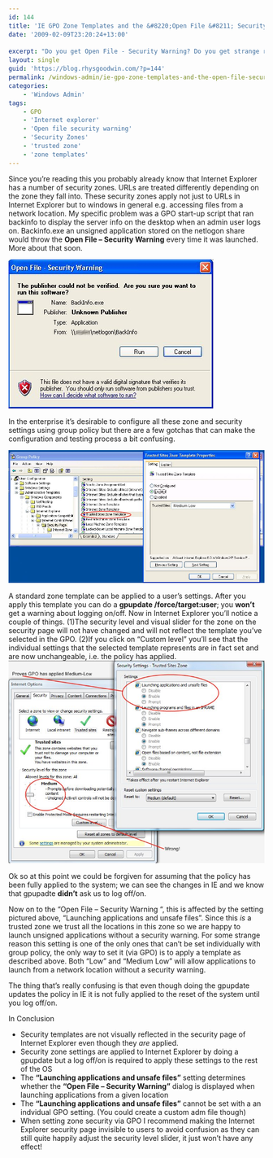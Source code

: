 ```yaml
---
id: 144
title: 'IE GPO Zone Templates and the &#8220;Open File &#8211; Security Warning&#8221;'
date: '2009-02-09T23:20:24+13:00'

excerpt: "Do you get Open File - Security Warning? Do you get strange results when trying to manage Internet Explorer security zones with group policy? Read This!\r\n\r\n"
layout: single
guid: 'https://blog.rhysgoodwin.com/?p=144'
permalink: /windows-admin/ie-gpo-zone-templates-and-the-open-file-security-warning/
categories:
    - 'Windows Admin'
tags:
    - GPO
    - 'Internet explorer'
    - 'Open file security warning'
    - 'Security Zones'
    - 'trusted zone'
    - 'zone templates'
---
```


Since you’re reading this you probably already know that Internet Explorer has a number of security zones. URLs are treated differently depending on the zone they fall into. These security zones apply not just to URLs in Internet Explorer but to windows in general e.g. accessing files from a network location. My specific problem was a GPO start-up script that ran backinfo to display the server info on the desktop when an admin user logs on. Backinfo.exe an unsigned application stored on the netlogon share would throw the **Open File – Security Warning** every time it was launched. More about that soon.

![Open File Security Warning](/content/uploads/2009/04/openfilewarning.jpg "openfilewarning")

In the enterprise it’s desirable to configure all these zone and security settings using group policy but there are a few gotchas that can make the configuration and testing process a bit confusing.

[![gpo](/content/uploads/2009/04/gpo.jpg "gpo")](/content/uploads/2009/04/gpo.jpg)

A standard zone template can be applied to a user’s settings. After you apply this template you can do a **gpupdate /force/target:user**; you **won’t** get a warning about logging on/off. Now in Internet Explorer you’ll notice a couple of things. (1)The security level and visual slider for the zone on the security page will not have changed and will not reflect the template you’ve selected in the GPO. (2)If you click on “Custom level” you’ll see that the individual settings that the selected template represents are in fact set and are now unchangeable, i.e. the policy has applied.  
[![securitypage](/content/uploads/2009/04/securitypage.jpg?w=300 "securitypage")](/content/uploads/2009/04/securitypage.jpg?w=300)

Ok so at this point we could be forgiven for assuming that the policy has been fully applied to the system; we can see the changes in IE and we know that gpupadte **didn’t** ask us to log off/on.

Now on to the “Open File – Security Warning “, this is affected by the setting pictured above, “Launching applications and unsafe files”. Since this *is* a trusted zone we trust all the locations in this zone so we are happy to launch unsigned applications without a security warning. For some strange reason this setting is one of the only ones that can’t be set individually with group policy, the only way to set it (via GPO) is to apply a template as described above. Both “Low” and “Medium Low” will allow applications to launch from a network location without a security warning.

The thing that’s really confusing is that even though doing the gpupdate updates the policy in IE it is not fully applied to the reset of the system until you log off/on.

In Conclusion

- Security templates are not visually reflected in the security page of Internet Explorer even though they *are* applied.
- Security zone settings are applied to Internet Explorer by doing a gpupdate but a log off/on is required to apply these settings to the rest of the OS
- The **“Launching applications and unsafe files”** setting determines whether the **“Open File – Security Warning”** dialog is displayed when launching applications from a given location
- The **“Launching applications and unsafe files”** cannot be set with a an indvidual GPO setting. (You could create a custom adm file though)
- When setting zone security via GPO I recommend making the Internet Explorer security page invisible to users to avoid confusion as they can still quite happily adjust the security level slider, it just won’t have any effect!